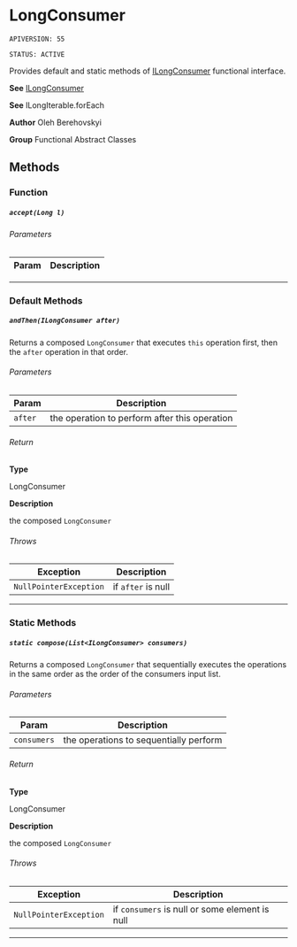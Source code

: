 # LongConsumer

`APIVERSION: 55`

`STATUS: ACTIVE`

Provides default and static methods of [ILongConsumer](/docs/Functional-Interfaces/ILongConsumer.md) functional interface.


**See** [ILongConsumer](/docs/Functional-Interfaces/ILongConsumer.md)


**See** ILongIterable.forEach


**Author** Oleh Berehovskyi


**Group** Functional Abstract Classes

## Methods
### Function
##### `accept(Long l)`
###### Parameters
|Param|Description|
|---|---|

---
### Default Methods
##### `andThen(ILongConsumer after)`

Returns a composed `LongConsumer` that executes `this` operation first, then the `after` operation in that order.

###### Parameters
|Param|Description|
|---|---|
|`after`|the operation to perform after this operation|

###### Return

**Type**

LongConsumer

**Description**

the composed `LongConsumer`

###### Throws
|Exception|Description|
|---|---|
|`NullPointerException`|if `after` is null|

---
### Static Methods
##### `static compose(List<ILongConsumer> consumers)`

Returns a composed `LongConsumer` that sequentially executes the operations in the same order as the order of the consumers input list.

###### Parameters
|Param|Description|
|---|---|
|`consumers`|the operations to sequentially perform|

###### Return

**Type**

LongConsumer

**Description**

the composed `LongConsumer`

###### Throws
|Exception|Description|
|---|---|
|`NullPointerException`|if `consumers` is null or some element is null|

---
